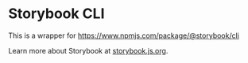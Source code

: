 # Storybook CLI

This is a wrapper for <https://www.npmjs.com/package/@storybook/cli>

Learn more about Storybook at [storybook.js.org](https://storybook.js.org/?ref=readme).
